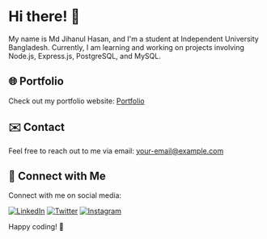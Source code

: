 # Hi there! 👋

My name is Md Jihanul Hasan, and I'm a student at Independent University Bangladesh. Currently, I am learning and working on projects involving Node.js, Express.js, PostgreSQL, and MySQL.

## 🌐 Portfolio

Check out my portfolio website: [Portfolio](your-portfolio-website-link)

## ✉️ Contact

Feel free to reach out to me via email: [your-email@example.com](itsjihanulhasan2gmail.com)

## 🔗 Connect with Me

Connect with me on social media:

[![LinkedIn](https://img.shields.io/badge/LinkedIn-blue?style=flat-square&logo=linkedin)]([your-linkedin-profile-link](https://www.linkedin.com/in/jihanulhasan/))
[![Twitter](https://img.shields.io/badge/Twitter-blue?style=flat-square&logo=twitter)]([your-twitter-profile-link](https://twitter.com/jihanul_md))
[![Instagram](https://img.shields.io/badge/Instagram-blue?style=flat-square&logo=instagram)]([your-instagram-profile-link](https://www.instagram.com/jihanul.hasan/)https://www.instagram.com/jihanul.hasan/)

Happy coding! 🚀
